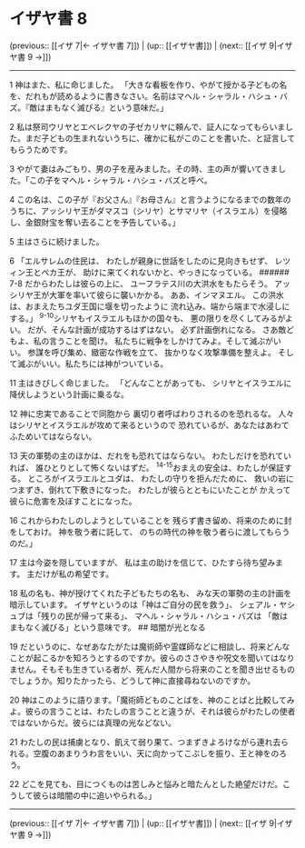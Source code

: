 # イザヤ書 8

(previous:: [[イザ 7|← イザヤ書 7]]) | (up:: [[イザヤ書]]) | (next:: [[イザ 9|イザヤ書 9 →]])

***


1 神はまた、私に命じました。 「大きな看板を作り、やがて授かる子どもの名を、だれもが読めるように書きなさい。名前はマヘル・シャラル・ハシュ・バズ。『敵はまもなく滅びる』という意味だ。」 

2 私は祭司ウリヤとエベレクヤの子ゼカリヤに頼んで、証人になってもらいました。まだ子どもの生まれないうちに、確かに私がこのことを書いた、と証言してもらうためです。 

3 やがて妻はみごもり、男の子を産みました。その時、主の声が響いてきました。「この子をマヘル・シャラル・ハシュ・バズと呼べ。 

4 この名は、この子が『お父さん』『お母さん』と言うようになるまでの数年のうちに、アッシリヤ王がダマスコ（シリヤ）とサマリヤ（イスラエル）を侵略し、金銀財宝を奪い去ることを予告している。」 

5 主はさらに続けました。 

6 「エルサレムの住民は、 わたしが親身に世話をしたのに見向きもせず、 レツィン王とペカ王が、 助けに来てくれないかと、やっきになっている。 ###### 7-8 だからわたしは彼らの上に、 ユーフラテス川の大洪水をもたらそう。 アッシリヤ王が大軍を率いて彼らに襲いかかる。 ああ、インマヌエル。 この洪水は、おまえたちユダ王国に堰を切ったように 流れ込み、端から端まで水浸しにする。」 <sup class="versenum">9-10</sup>シリヤもイスラエルもほかの国々も、 悪の限りを尽くしてみるがよい。 だが、そんな計画が成功するはずはない。 必ず計画倒れになる。 さあ敵どもよ、私の言うことを聞け。 私たちに戦争をしかけてみよ。そして滅ぶがいい。 参謀を呼び集め、緻密な作戦を立て、 抜かりなく攻撃準備を整えよ。 そして滅ぶがいい。私たちには神がついている。 

11 主はきびしく命じました。 「どんなことがあっても、 シリヤとイスラエルに降伏しようという計画に乗るな。 

12 神に忠実であることで同胞から 裏切り者呼ばわりされるのを恐れるな。 人々はシリヤとイスラエルが攻めて来るというので 恐れているが、あなたはあわてふためいてはならない。 

13 天の軍勢の主のほかは、だれをも恐れてはならない。 わたしだけを恐れていれば、 誰ひとりとして怖くないはずだ。 <sup class="versenum">14-15</sup>おまえの安全は、わたしが保証する。 ところがイスラエルとユダは、 わたしの守りを拒んだために、 救いの岩につまずき、倒れて下敷きになった。 わたしが彼らとともにいたことが かえって彼らに危害を及ぼすことになった。 

16 これからわたしのしようとしていることを 残らず書き留め、将来のために封をしておけ。 神を敬う者に託して、 のちの時代の神を敬う者らに渡してもらうのだ。」 

17 主は今姿を隠していますが、 私は主の助けを信じて、ひたすら待ち望みます。 主だけが私の希望です。 

18 私の名も、神が授けてくれた子どもたちの名も、 みな天の軍勢の主の計画を暗示しています。 イザヤというのは「神はご自分の民を救う」、 シェアル・ヤシュブは「残りの民が帰って来る」、 マヘル・シャラル・ハシュ・バズは 「敵はまもなく滅びる」という意味です。 ## 暗闇が光となる 

19 だというのに、なぜあなたがたは魔術師や霊媒師などに相談し、将来どんなことが起こるかを知ろうとするのですか。彼らのささやきや呪文を聞いてはなりません。そもそも生きている者が、死んだ人間から将来のことを聞き出せるものでしょうか。知りたかったら、どうして神に直接尋ねないのですか。 

20 神はこのように語ります。「魔術師どものことばを、神のことばと比較してみよ。彼らの言うことは、わたしの言うことと違うが、それは彼らがわたしの使者ではないからだ。彼らには真理の光などない。 

21 わたしの民は捕虜となり、飢えて弱り果て、つまずきよろけながら連れ去られる。空腹のあまりうわ言をいい、天に向かってこぶしを振り、王と神をのろう。 

22 どこを見ても、目につくものは苦しみと悩みと暗たんとした絶望だけだ。こうして彼らは暗闇の中に追いやられる。」

***

(previous:: [[イザ 7|← イザヤ書 7]]) | (up:: [[イザヤ書]]) | (next:: [[イザ 9|イザヤ書 9 →]])

